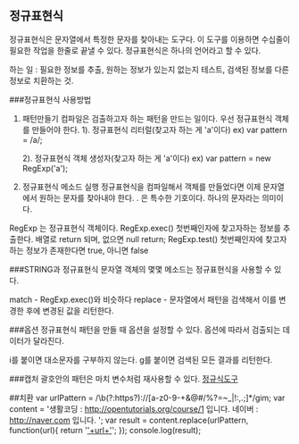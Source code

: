 ## 정규표현식
정규표현식은 문자열에서 특정한 문자를 찾아내는 도구다. 이 도구를 이용하면 수십줄이 필요한 작업을 한줄로 끝낼 수 있다.
정규표현식은 하나의 언어라고 할 수 있다.

하는 일 : 필요한 정보를 추출, 원하는 정보가 있는지 없는지 테스트, 검색된 정보를 다른 정보로 치환하는 것.

###정규표현식 사용방법
1. 패턴만들기
컴파일은 검출하고자 하는 패턴을 만드는 일이다. 우선 정규표현식 객체를 만들어야 한다.
    1). 정규표현식 리터럴(찾고자 하는 게 'a'이다)
    ex) var pattern = /a/;

    2). 정규표현식 객체 생성자(찾고자 하는 게 'a'이다)
    ex) var pattern = new RegExp('a');

2. 정규표현식 메소드 실행
정규표현식을 컴파일해서 객체를 만들었다면 이제 문자열에서 원하는 문자를 찾아내야 한다.
. 은 특수한 기호이다. 하나의 문자라는 의미이다.

RegExp 는 정규표현식 객체이다.
RegExp.exec() 첫번째인자에 찾고자하는 정보를 추출한다. 배열로 return 되며, 없으면 null return;
RegExp.test() 첫번째인자에 찾고자하는 정보가 존재한다면 true, 아니면 false

###STRING과 정규표현식
문자열 객체의 몇몇 메소드는 정규표현식을 사용할 수 있다.

match - RegExp.exec()와 비슷하다
replace - 문자열에서 패턴을 검색해서 이를 변경한 후에 변경된 값을 리턴한다.

###옵션
정규표현식 패턴을 만들 때 옵션을 설정할 수 있다. 옵션에 따라서 검출되는 데이터가 달라진다.

i를 붙이면 대소문자를 구부하지 않는다.
g를 붙이면 검색된 모든 결과를 리턴한다.

###캡처
괄호안의 패턴은 마치 변수처럼 재사용할 수 있다.
[정규식도구](https://opentutorials.org/course/909/5144)

##치환
var urlPattern = /\b(?:https?):\/\/[a-z0-9-+&@#\/%?=~_|!:,.;]*/gim;
var content = '생활코딩 : http://opentutorials.org/course/1 입니다. 네이버 : http://naver.com 입니다. ';
var result = content.replace(urlPattern, function(url){
    return '<a href="'+url+'">'+url+'</a>';
});
console.log(result);
